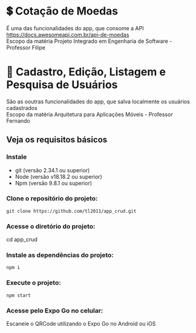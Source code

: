 # 💲 Cotação de Moedas

É uma das funcionalidades do app, que consome a API https://docs.awesomeapi.com.br/api-de-moedas <br>
Escopo da matéria Projeto Integrado em Engenharia de Software - Professor Filipe 

# :floppy_disk: Cadastro, Edição, Listagem e Pesquisa de Usuários

São as ooutras funcionalidades do app, que salva localmente os usuários cadastrados <br>
Escopo da matéria Arquitetura para Aplicações Móveis - Professor Fernando


## Veja os requisitos básicos

### Instale

- git (versão 2.34.1 ou superior)
- Node (versão v18.18.2 ou superior)
- Npm (versão 9.8.1 ou superior)


### Clone o repositório do projeto:

`git clone https://github.com/tl2011/app_crud.git`

### Acesse o diretório do projeto:

cd app_crud

### Instale as dependências do projeto:

`npm i`


### Execute o projeto:

`npm start`

### Acesse pelo Expo Go no celular:

Escaneie o QRCode utilizando o Expo Go no Android ou iOS


